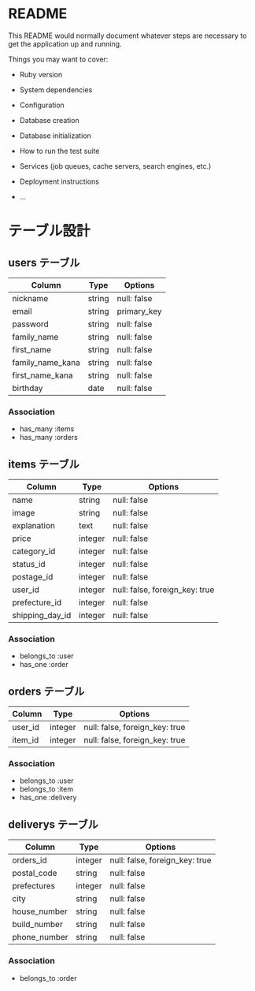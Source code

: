 # README

This README would normally document whatever steps are necessary to get the
application up and running.

Things you may want to cover:

* Ruby version

* System dependencies

* Configuration

* Database creation

* Database initialization

* How to run the test suite

* Services (job queues, cache servers, search engines, etc.)

* Deployment instructions

* ...

# テーブル設計

## users テーブル

| Column           | Type    | Options     |
| ---------------- | ------- | ----------- |
| nickname         | string  | null: false |
| email            | string  | primary_key |
| password         | string  | null: false |
| family_name      | string  | null: false |
| first_name       | string  | null: false |
| family_name_kana | string  | null: false |
| first_name_kana  | string  | null: false |
| birthday         | date    | null: false |

### Association

- has_many :items
- has_many :orders



## items テーブル

| Column          | Type    | Options                        |
| --------------- | ------- | ------------------------------ |
| name            | string  | null: false                    |
| image           | string  | null: false                    |
| explanation     | text    | null: false                    |
| price           | integer | null: false                    |
| category_id     | integer | null: false                    |
| status_id       | integer | null: false                    |
| postage_id      | integer | null: false                    |
| user_id         | integer | null: false, foreign_key: true |
| prefecture_id   | integer | null: false                    |
| shipping_day_id | integer | null: false                    |

### Association

- belongs_to :user
- has_one :order



## orders テーブル

| Column  | Type    | Options                        |
| ------- | ------- | ------------------------------ |
| user_id | integer | null: false, foreign_key: true |
| item_id | integer | null: false, foreign_key: true |

### Association

- belongs_to :user
- belongs_to :item
- has_one :delivery


## deliverys テーブル

| Column       | Type    | Options                        |
| ------------ | ------- | ------------------------------ |
| orders_id    | integer | null: false, foreign_key: true |
| postal_code  | string  | null: false                    |
| prefectures  | integer | null: false                    |
| city         | string  | null: false                    |
| house_number | string  | null: false                    |
| build_number | string  | null: false                    |
| phone_number | string  | null: false                    |


### Association

- belongs_to :order

